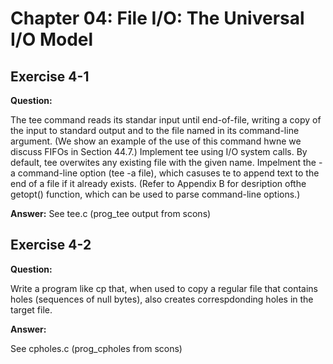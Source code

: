 Chapter 04: File I/O: The Universal I/O Model
=============================================

Exercise 4-1
------------

**Question:**

The tee command reads its standar input until end-of-file, writing a
copy of the input to standard output and to the file named in its
command-line argument.  (We show an example of the use of this command
hwne we discuss FIFOs in Section 44.7.)  Implement tee using I/O
system calls.  By default, tee overwites any existing file with the
given name.  Impelment the -a command-line option (tee -a file), which
casuses te to append text to the end of a file  if it already exists.
(Refer to Appendix B for desription ofthe getopt() function, which can
be used to parse command-line options.)

**Answer:**
See tee.c (prog_tee output from scons)

Exercise 4-2
------------

**Question:**

Write a program like cp that, when used to copy a regular file that
contains holes (sequences of null bytes), also creates correspdonding
holes in the target file.

**Answer:**

See cpholes.c (prog_cpholes from scons)
